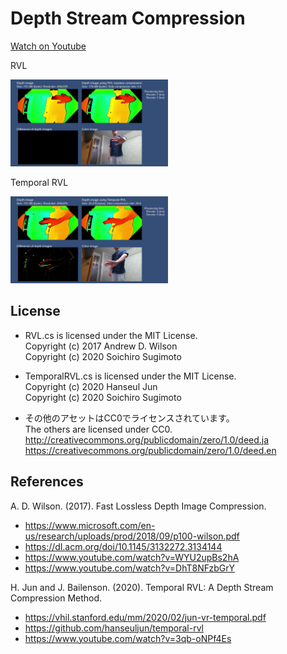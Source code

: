 # Depth Stream Compression

[Watch on Youtube](https://youtu.be/o9vBtWslNUw)

RVL

<img src="./Images/RVL.jpg" width="50%">

Temporal RVL

<img src="./Images/TemporalRVL.jpg" width="50%">

## License
- RVL.cs is licensed under the MIT License.  
  Copyright (c) 2017 Andrew D. Wilson  
  Copyright (c) 2020 Soichiro Sugimoto  

- TemporalRVL.cs is licensed under the MIT License.  
  Copyright (c) 2020 Hanseul Jun  
  Copyright (c) 2020 Soichiro Sugimoto  

- その他のアセットはCC0でライセンスされています。  
  The others are licensed under CC0.  
  http://creativecommons.org/publicdomain/zero/1.0/deed.ja  
  https://creativecommons.org/publicdomain/zero/1.0/deed.en  

## References
A. D. Wilson. (2017). Fast Lossless Depth Image Compression. 
- https://www.microsoft.com/en-us/research/uploads/prod/2018/09/p100-wilson.pdf
- https://dl.acm.org/doi/10.1145/3132272.3134144
- https://www.youtube.com/watch?v=WYU2upBs2hA
- https://www.youtube.com/watch?v=DhT8NFzbGrY

H. Jun and J. Bailenson. (2020). Temporal RVL: A Depth Stream Compression Method. 
- https://vhil.stanford.edu/mm/2020/02/jun-vr-temporal.pdf
- https://github.com/hanseuljun/temporal-rvl
- https://www.youtube.com/watch?v=3qb-oNPf4Es
